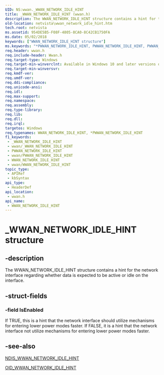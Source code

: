 ```yaml
---
UID: NS:wwan._WWAN_NETWORK_IDLE_HINT
title: _WWAN_NETWORK_IDLE_HINT (wwan.h)
description: The WWAN_NETWORK_IDLE_HINT structure contains a hint for the network interface regarding whether data is expected to be active or idle on the interface.
old-location: netvista\wwan_network_idle_hint.htm
tech.root: netvista
ms.assetid: 954DE5B5-F08F-4805-8CA0-8C42CB1750FA
ms.date: 05/02/2018
keywords: ["WWAN_NETWORK_IDLE_HINT structure"]
ms.keywords: "*PWWAN_NETWORK_IDLE_HINT, PWWAN_NETWORK_IDLE_HINT, PWWAN_NETWORK_IDLE_HINT structure pointer [Network Drivers Starting with Windows Vista], WWAN_NETWORK_IDLE_HINT, WWAN_NETWORK_IDLE_HINT structure [Network Drivers Starting with Windows Vista], _WWAN_NETWORK_IDLE_HINT, netvista.wwan_network_idle_hint, wwan/PWWAN_NETWORK_IDLE_HINT, wwan/WWAN_NETWORK_IDLE_HINT"
req.header: wwan.h
req.include-header: Wwan.h
req.target-type: Windows
req.target-min-winverclnt: Available in Windows 10 and later versions of Windows.
req.target-min-winversvr: 
req.kmdf-ver: 
req.umdf-ver: 
req.ddi-compliance: 
req.unicode-ansi: 
req.idl: 
req.max-support: 
req.namespace: 
req.assembly: 
req.type-library: 
req.lib: 
req.dll: 
req.irql: 
targetos: Windows
req.typenames: WWAN_NETWORK_IDLE_HINT, *PWWAN_NETWORK_IDLE_HINT
f1_keywords:
 - _WWAN_NETWORK_IDLE_HINT
 - wwan/_WWAN_NETWORK_IDLE_HINT
 - PWWAN_NETWORK_IDLE_HINT
 - wwan/PWWAN_NETWORK_IDLE_HINT
 - WWAN_NETWORK_IDLE_HINT
 - wwan/WWAN_NETWORK_IDLE_HINT
topic_type:
 - APIRef
 - kbSyntax
api_type:
 - HeaderDef
api_location:
 - wwan.h
api_name:
 - WWAN_NETWORK_IDLE_HINT
---
```


# _WWAN_NETWORK_IDLE_HINT structure


## -description

The WWAN_NETWORK_IDLE_HINT structure contains a hint for the network interface regarding whether data is expected to be active or idle on the interface.

## -struct-fields

### -field IsEnabled

If TRUE, this is a hint that the network interface should utilize mechanisms for entering lower power modes faster. If FALSE, it is a hint that the network interface not utilize mechanisms for entering lower power modes faster.

## -see-also

<a href="/windows-hardware/drivers/ddi/ndiswwan/ns-ndiswwan-_ndis_wwan_network_idle_hint">NDIS_WWAN_NETWORK_IDLE_HINT</a>



<a href="/windows-hardware/drivers/network/oid-wwan-network-idle-hint">OID_WWAN_NETWORK_IDLE_HINT</a>